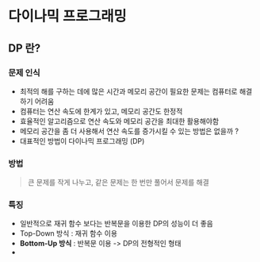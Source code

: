 # 다이나믹 프로그래밍

## DP 란?

### 문제 인식

- 최적의 해를 구하는 데에 많은 시간과 메모리 공간이 필요한 문제는 컴퓨터로 해결하기 어려움
- 컴퓨터는 연산 속도에 한계가 있고, 메모리 공간도 한정적
- 효율적인 알고리즘으로 연산 속도와 메모리 공간을 최대한 활용해야함
- 메모리 공간을 좀 더 사용해서 연산 속도를 증가시킬 수 있는 방법은 없을까 ?
- 대표적인 방법이 다이나믹 프로그래밍 (DP)



### 방법

> 큰 문제를 작게 나누고, 같은 문제는 한 번만 풀어서 문제를 해결



### 특징

- 일반적으로 재귀 함수 보다는 반복문을 이용한 DP의 성능이 더 좋음
- Top-Down 방식 : 재귀 함수 이용
- **Bottom-Up 방식** : 반복문 이용  -> DP의 전형적인 형태
- 



